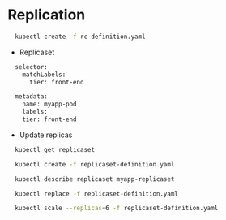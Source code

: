 # Replication

```bash
  kubectl create -f rc-definition.yaml
```

- Replicaset

```bash
  selector:
    matchLabels:
      tier: front-end
```

```bash
  metadata:
    name: myapp-pod
    labels:
    tier: front-end
```

- Update replicas

```bash
  kubectl get replicaset

  kubectl create -f replicaset-definition.yaml

  kubectl describe replicaset myapp-replicaset

  kubectl replace -f replicaset-definition.yaml

  kubectl scale --replicas=6 -f replicaset-definition.yaml
```
